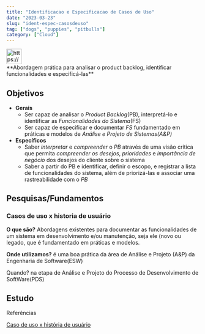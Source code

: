 ```yaml
---
title: "Identificacao e Especificacao de Casos de Uso"
date: "2023-03-23"
slug: "ident-espec-casosdeuso"
tag: ["dogs", "puppies", "pitbulls"]
category: ["Cloud"]
---
```



<aside>
<img src="https://www.notion.so/icons/meeting_gray.svg" alt="https://www.notion.so/icons/meeting_gray.svg" width="40px" />

</aside>
**Abordagem prática para analisar o product backlog, identificar funcionalidades e especificá-las**

## Objetivos

- **Gerais**
  - Ser capaz de analisar o *Product Backlog*(PB), interpretá-lo e identificar as *Funcionalidades do Sistema*(FS)
  - Ser capaz de especificar e documentar *FS* fundamentado em práticas e modelos de *Análise e Projeto de Sistemas(A&P)*
- **Específicos**
  - Saber *interpretar* e *compreender* o *PB* através de uma visão crítica que permita *compreender os desejos*, *prioridades* e *importância de negócio* dos desejos do cliente sobre o sistema
  - Saber a partir do PB e identificar, definir o escopo, e registrar a lista de funcionalidades do sistema, além de priorizá-las e associar uma rastreabilidade com o *PB*

## Pesquisas/Fundamentos

### Casos de uso x historia de usuário

**O que são?** Abordagens existentes para documentar as funcionalidades de um sistema em desenvolvimento e/ou manutenção, seja ele (novo ou legado, que é fundamentado em práticas e modelos.

**Onde utilizamos?** é uma boa prática da área de Análise e Projeto (A&P) da Engenharia de Software(ESW)

Quando? na etapa de Análise e Projeto do Processo de Desenvolvimento de SoftWare(PDS)

## Estudo

Referências

[Caso de uso x história de usuário](https://youtu.be/YbwP1omurVU)
